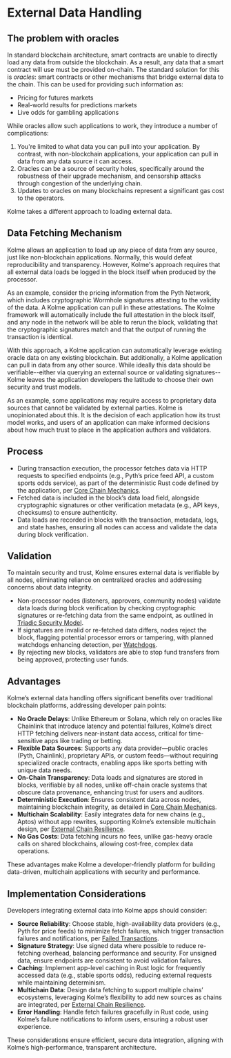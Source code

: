 # External Data Handling

<!-- toc -->

## The problem with oracles

In standard blockchain architecture, smart contracts are unable to directly load any data from outside the blockchain. As a result, any data that a smart contract will use must be provided on-chain. The standard solution for this is _oracles_: smart contracts or other mechanisms that bridge external data to the chain. This can be used for providing such information as:

* Pricing for futures markets
* Real-world results for predictions markets
* Live odds for gambling applications

While oracles allow such applications to work, they introduce a number of complications:

1. You're limited to what data you can pull into your application. By contrast, with non-blockchain applications, your application can pull in data from any data source it can access.
2. Oracles can be a source of security holes, specifically around the robustness of their upgrade mechanism, and censorship attacks through congestion of the underlying chain.
3. Updates to oracles on many blockchains represent a significant gas cost to the operators.

Kolme takes a different approach to loading external data.

## Data Fetching Mechanism

Kolme allows an application to load up any piece of data from any source, just like non-blockchain applications. Normally, this would defeat reproducibility and transparency. However, Kolme's approach requires that all external data loads be logged in the block itself when produced by the processor.

As an example, consider the pricing information from the Pyth Network, which includes cryptographic Wormhole signatures attesting to the validity of the data. A Kolme application can pull in these attestations. The Kolme framework will automatically include the full attestation in the block itself, and any node in the network will be able to rerun the block, validating that the cryptographic signatures match and that the output of running the transaction is identical.

With this approach, a Kolme application can automatically leverage existing oracle data on any existing blockchain. But additionally, a Kolme application can pull in data from any other source. While ideally this data should be verifiable--either via querying an external source or validating signatures--Kolme leaves the application developers the latitude to choose their own security and trust models.

As an example, some applications may require access to proprietary data sources that cannot be validated by external parties. Kolme is unopinionated about this. It is the decision of each application how its trust model works, and users of an application can make informed decisions about how much trust to place in the application authors and validators.

## Process

- During transaction execution, the processor fetches data via HTTP requests to specified endpoints (e.g., Pyth’s price feed API, a custom sports odds service), as part of the deterministic Rust code defined by the application, per [Core Chain Mechanics](core-mechanics.md).
- Fetched data is included in the block’s data load field, alongside cryptographic signatures or other verification metadata (e.g., API keys, checksums) to ensure authenticity.
- Data loads are recorded in blocks with the transaction, metadata, logs, and state hashes, ensuring all nodes can access and validate the data during block verification.

## Validation

To maintain security and trust, Kolme ensures external data is verifiable by all nodes, eliminating reliance on centralized oracles and addressing concerns about data integrity.

- Non-processor nodes (listeners, approvers, community nodes) validate data loads during block verification by checking cryptographic signatures or re-fetching data from the same endpoint, as outlined in [Triadic Security Model](triadic-security.md).
- If signatures are invalid or re-fetched data differs, nodes reject the block, flagging potential processor errors or tampering, with planned watchdogs enhancing detection, per [Watchdogs](watchdogs.md).
- By rejecting new blocks, validators are able to stop fund transfers from being approved, protecting user funds.

## Advantages

Kolme’s external data handling offers significant benefits over traditional blockchain platforms, addressing developer pain points:

- **No Oracle Delays**: Unlike Ethereum or Solana, which rely on oracles like Chainlink that introduce latency and potential failures, Kolme’s direct HTTP fetching delivers near-instant data access, critical for time-sensitive apps like trading or betting.
- **Flexible Data Sources**: Supports any data provider—public oracles (Pyth, Chainlink), proprietary APIs, or custom feeds—without requiring specialized oracle contracts, enabling apps like sports betting with unique data needs.
- **On-Chain Transparency**: Data loads and signatures are stored in blocks, verifiable by all nodes, unlike off-chain oracle systems that obscure data provenance, enhancing trust for users and auditors.
- **Deterministic Execution**: Ensures consistent data across nodes, maintaining blockchain integrity, as detailed in [Core Chain Mechanics](core-mechanics.md).
- **Multichain Scalability**: Easily integrates data for new chains (e.g., Aptos) without app rewrites, supporting Kolme’s extensible multichain design, per [External Chain Resilience](external-chain-resilience.md).
- **No Gas Costs**: Data fetching incurs no fees, unlike gas-heavy oracle calls on shared blockchains, allowing cost-free, complex data operations.

These advantages make Kolme a developer-friendly platform for building data-driven, multichain applications with security and performance.

## Implementation Considerations

Developers integrating external data into Kolme apps should consider:

- **Source Reliability**: Choose stable, high-availability data providers (e.g., Pyth for price feeds) to minimize fetch failures, which trigger transaction failures and notifications, per [Failed Transactions](failed-transactions.md).
- **Signature Strategy**: Use signed data where possible to reduce re-fetching overhead, balancing performance and security. For unsigned data, ensure endpoints are consistent to avoid validation failures.
- **Caching**: Implement app-level caching in Rust logic for frequently accessed data (e.g., stable sports odds), reducing external requests while maintaining determinism.
- **Multichain Data**: Design data fetching to support multiple chains’ ecosystems, leveraging Kolme’s flexibility to add new sources as chains are integrated, per [External Chain Resilience](external-chain-resilience.md).
- **Error Handling**: Handle fetch failures gracefully in Rust code, using Kolme’s failure notifications to inform users, ensuring a robust user experience.

These considerations ensure efficient, secure data integration, aligning with Kolme’s high-performance, transparent architecture.
